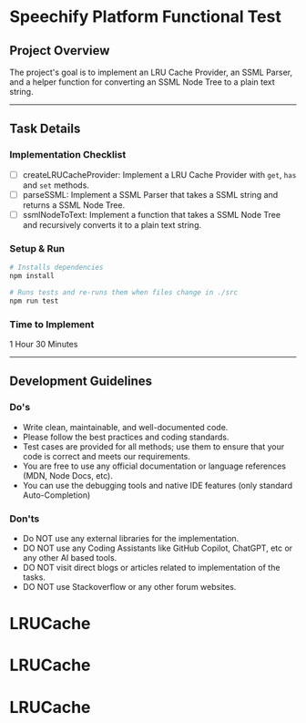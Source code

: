 # Speechify Platform Functional Test

## Project Overview

The project's goal is to implement an LRU Cache Provider, an SSML Parser, and a helper function for converting an SSML Node Tree to a plain text string.

---

## Task Details

### Implementation Checklist

- [ ] createLRUCacheProvider: Implement a LRU Cache Provider with `get`, `has` and `set` methods.
- [ ] parseSSML: Implement a SSML Parser that takes a SSML string and returns a SSML Node Tree.
- [ ] ssmlNodeToText: Implement a function that takes a SSML Node Tree and recursively converts it to a plain text string.

### Setup & Run

```bash
# Installs dependencies
npm install

# Runs tests and re-runs them when files change in ./src
npm run test
```

### Time to Implement

1 Hour 30 Minutes

---

## Development Guidelines

### Do's

- Write clean, maintainable, and well-documented code.
- Please follow the best practices and coding standards.
- Test cases are provided for all methods; use them to ensure that your code is correct and meets our requirements.
- You are free to use any official documentation or language references (MDN, Node Docs, etc).
- You can use the debugging tools and native IDE features (only standard Auto-Completion)

### Don'ts

- Do NOT use any external libraries for the implementation.
- DO NOT use any Coding Assistants like GitHub Copilot, ChatGPT, etc or any other AI based tools.
- DO NOT visit direct blogs or articles related to implementation of the tasks.
- DO NOT use Stackoverflow or any other forum websites.
# LRUCache
# LRUCache
# LRUCache
